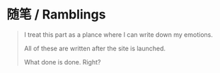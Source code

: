 # 随笔 / Ramblings

> I treat this part as a plance where I can write down my emotions.
>
> All of these are written after the site is launched.
>
> What done is done. Right?
